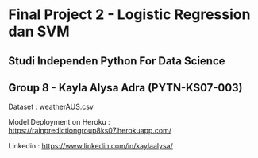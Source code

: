 # Final Project 2 - Logistic Regression dan SVM 
## Studi Independen Python For Data Science
## Group 8 - Kayla Alysa Adra (PYTN-KS07-003)

Dataset : weatherAUS.csv

Model Deployment on Heroku : https://rainpredictiongroup8ks07.herokuapp.com/

Linkedin : https://www.linkedin.com/in/kaylaalysa/
